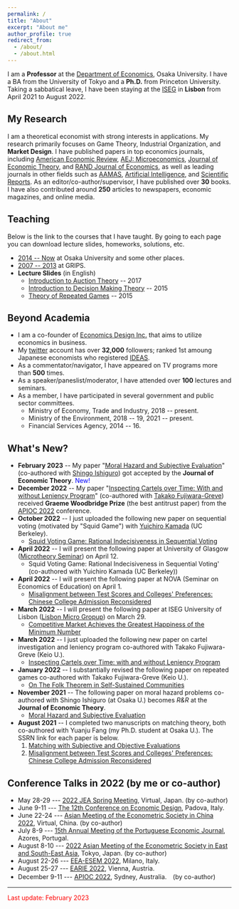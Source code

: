 ```yaml
---
permalink: /
title: "About"
excerpt: "About me"
author_profile: true
redirect_from: 
  - /about/
  - /about.html
---
```


I am a **Professor** at the [Department of Economics](https://www.econ.osaka-u.ac.jp/en/), Osaka University. I have a BA from the University of Tokyo and a **Ph.D.** from Princeton University. Taking a sabbatical leave, I have been staying at the [ISEG](https://www.iseg.ulisboa.pt/) in **Lisbon** from April 2021 to August 2022.

## My Research
I am a theoretical economist with strong interests in applications. My research primarily focuses on Game Theory, Industrial Organization, and **Market Design**. I have published papers in top economics journals, including [American Economic Review](https://www.aeaweb.org/journals/aer), [AEJ: Microeconomics](https://www.aeaweb.org/journals/mic), [Journal of Economic Theory](https://www.sciencedirect.com/journal/journal-of-economic-theory), and [RAND Journal of Economics](https://www.rje.org/), as well as leading journals in other fields such as [AAMAS](https://dl.acm.org/conference/aamas), [Artificial Intelligence](https://www.sciencedirect.com/journal/artificial-intelligence), and [Scientific Reports](https://www.nature.com/srep/). As an editor/co-author/supervisor, I have published over **30** books. I have also contributed around **250** articles to newspapers, economic magazines, and online media.

## Teaching 
Below is the link to the courses that I have taught. By going to each page you can download lecture slides, homeworks, solutions, etc.
* [2014 -- Now](https://sites.google.com/site/yosukeyasuda2/home/lectures) at Osaka University and some other places. 
* [2007 -- 2013](https://sites.google.com/site/yosukeyasuda/home/teaching) at GRIPS. 
* **Lecture Slides** (in English)
  * [Introduction to Auction Theory](https://www.slideshare.net/YosukeYasuda1/introduction-to-auction-theory) -- 2017 
  * [Introduction to Decision Making Theory](https://www.slideshare.net/YosukeYasuda1/introduction-to-decision-making-theory) -- 2015 
  * [Theory of Repeated Games](https://www.slideshare.net/YosukeYasuda1/theory-of-repeated-games) -- 2015

## Beyond Academia 
* I am a co-founder of [Economics Design Inc.](https://econ.news/) that aims to utilize economics in business.
* My [twitter](https://twitter.com/yagena) account has over **32,000** followers; ranked 1st amoung Japanese economists who registered [IDEAS](https://ideas.repec.org/top/top.person.twitter.html). 
* As a commentator/navigator, I have appeared on TV programs more than **500** times. 
* As a speaker/paneslist/moderator, I have attended over **100** lectures and seminars.
* As a member, I have participated in several government and public sector committees. 
  * Ministry of Economy, Trade and Industry, 2018 -- present. 
  * Ministry of the Environment, 2018 -- 19, 2021 -- present.
  * Financial Services Agency, 2014 -- 16. 

## What's New?
* **February 2023** -- My paper "[Moral Hazard and Subjective Evaluation](https://papers.ssrn.com/sol3/papers.cfm?abstract_id=3839295)" (co-authored with [Shingo Ishiguro](https://sites.google.com/view/ishiguro/)) got accepted by the **Journal of Economic Theory**.  <span style="color: blue;">New!</span>
* **December 2022** -- My paper "[Inspecting Cartels over Time: With and without Leniency Program](https://papers.ssrn.com/sol3/papers.cfm?abstract_id=4063062)" (co-authored with [Takako Fujiwara-Greve](https://web.econ.keio.ac.jp/staff/takakofg/takakohp_e.html)) received **Graeme Woodbridge Prize** (the best antitrust paper) from the [APIOC 2022](https://apios.org.au/about/) conference.  
* **October 2022** -- I just uploaded the following new paper on sequential voting (motivated by "Squid Game") with [Yuichiro Kamada](http://ykamada.com/) (UC Berkeley). 
  * [Squid Voting Game: Rational Indecisiveness in Sequential Voting](https://papers.ssrn.com/sol3/papers.cfm?abstract_id=4238134)
* **April 2022** -- I will present the following paper at University of Glasgow ([Microtheory Seminar](https://www.gla.ac.uk/schools/business/research/events/headline_841425_en.html)) on April 12.
  * Squid Voting Game: Rational Indecisiveness in Sequential Voting' (co-authored with Yuichiro Kamada (UC Berkeley))
* **April 2022** -- I will present the following paper at NOVA (Seminar on Economics of Education) on April 1.
  * [Misalignment between Test Scores and Colleges' Preferences: Chinese College Admission Reconsidered](https://papers.ssrn.com/sol3/papers.cfm?abstract_id=3914742)
* **March 2022** -- I will present the following paper at ISEG University of Lisbon ([Lisbon Micro Gropup](https://sites.google.com/view/lisbonmicrogroup/accueil)) on March 29.
  * [Competitive Market Achieves the Greatest Happiness of the Minimum Number](https://papers.ssrn.com/sol3/papers.cfm?abstract_id=2755893) 
* **March 2022** -- I just uploaded the following new paper on cartel investigation and leniency program co-authored with Takako Fujiwara-Greve (Keio U.). 
  * [Inspecting Cartels over Time: with and without Leniency Program](https://papers.ssrn.com/sol3/papers.cfm?abstract_id=4063062)
* **January 2022** -- I substantially revised the following paper on repeated games co-authored with Takako Fujiwara-Greve (Keio U.).
  * [On The Folk Theorem in Self-Sustained Communities](https://papers.ssrn.com/sol3/papers.cfm?abstract_id=3879767)
* **November 2021** -- The following paper on moral hazard problems co-authored with Shingo Ishiguro (at Osaka U.) becomes *R&R* at the **Journal of Economic Theory**.
  * [Moral Hazard and Subjective Evaluation](https://papers.ssrn.com/sol3/papers.cfm?abstract_id=3839295)
* **August 2021** -- I completed two manuscripts on matching theory, both co-authored with Yuanju Fang (my Ph.D. student at Osaka U.). The SSRN link for each paper is below. 
  1. [Matching with Subjective and Objective Evaluations](https://papers.ssrn.com/sol3/papers.cfm?abstract_id=3914551)
  2. [Misalignment between Test Scores and Colleges' Preferences: Chinese College Admission Reconsidered](https://papers.ssrn.com/sol3/papers.cfm?abstract_id=3914742)

## Conference Talks in 2022 (by me or co-author)
* May 28-29 --- [2022 JEA Spring Meeting](https://confit.atlas.jp/guide/event/jea2022s/top), Virtual, Japan. (by co-author)  
* June 9-11 --- [The 12th Conference on Economic Design](https://sites.google.com/view/economicdesign22), Padova, Italy. 
* June 22-24 --- [Asian Meeting of the Econometric Society in China 2022](https://ames2022.koushare.com/pcIndex), Virtual, China. (by co-author)
* July 8-9 --- [15th Annual Meeting of the Portuguese Economic Journal](https://pej2022.weebly.com/), Azores, Portugal.  
* August 8-10 --- [2022 Asian Meeting of the Econometric Society in East and South-East Asia](https://ies.keio.ac.jp/ames2022/), Tokyo, Japan. (by co-author)
* August 22-26 --- [EEA-ESEM 2022](https://www.eea-esem-congresses.org/), Milano, Italy.  
* August 25-27 --- [EARIE 2022](https://earie2022.univie.ac.at/home/), Vienna, Austria. 
* December 9-11 --- [APIOC 2022](https://apios.org.au/about/), Sydney, Australia.　(by co-author)

------

<span style="color: red; ">Last update: February 2023</span>
